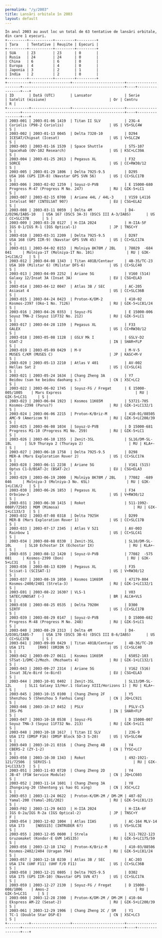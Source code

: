 ```yaml
---
permalink: "/y/2003"
title: Lansări orbitale în 2003
layout: default
---
```


    În anul 2003 au avut loc un total de 63 tentative de lansări orbitale, din care 1 eșecuri.
    +---------+-----------+---------+---------+
    | Țara    | Tentative | Reușite | Eșecuri |
    +---------+-----------+---------+---------+
    | SUA     | 23        | 23      | 0       |
    | Rusia   | 24        | 24      | 0       |
    | China   | 6         | 6       | 0       |
    | Europa  | 4         | 4       | 0       |
    | Japonia | 3         | 2       | 1       |
    | India   | 2         | 2       | 0       |
    +---------+-----------+---------+---------+
    +----------+------------------+------------------------+---------------------+-----------------------------------------------+----+----------------+---+
    | ID       | Dată (UTC)       | Lansator               | Serie               | Satelit (misiune)                             | Or | Centru         | R |
    +----------+------------------+------------------------+---------------------+-----------------------------------------------+----+----------------+---+
    | 2003-001 | 2003-01-06 1419  | Titan II SLV           | 23G-4               | Coriolis (P98-2 Coriolis)                     | US | VS+SLC4W       | S |
    | 2003-002 | 2003-01-13 0045  | Delta 7320-10          | D294                | ICESAT/Chipsat (Icesat)                       | US | V+SLC2W        | S |
    | 2003-003 | 2003-01-16 1539  | Space Shuttle          | STS-107             | Spacehab (OV-102 Research)                    | US | KSC+LC39A      | S |
    | 2003-004 | 2003-01-25 2013  | Pegasus XL             | F32                 | SORCE                                         | US | CC+RW30/12     | S |
    | 2003-005 | 2003-01-29 1806  | Delta 7925-9.5         | D295                | USA 166 (GPS IIR-8) (Navstar GPS SVN 56)      | US | CC+SLC17B      | S |
    | 2003-006 | 2003-02-02 1259  | Soyuz-U-PVB            | E 15000-680         | Progress M-47 (Progress M No. 247)            | RU | GIK-5+LC1      | S |
    | 2003-007 | 2003-02-15 0700  | Ariane 44L / 44L-3     | V159 L4116          | Intelsat 907 (INTELSAT 907)                   | EU | CSG+ELA2       | S |
    | 2003-008 | 2003-03-11 0059  | Delta 4M               | D4-2/D296/IABS-10   | USA 167 (DSCS 3A-3) (DSCS III A-3/IABS)       | US | CC+SLC37B      | S |
    | 2003-009 | 2003-03-28 0127  | H-IIA 2024             | H-IIA-5F            | IGS O-1/IGS R-1 (IGS Optical-1)               | JP | TNSC+Y         | S |
    | 2003-010 | 2003-03-31 2209  | Delta 7925-9.5         | D297                | USA 168 (GPS IIR-9) (Navstar GPS SVN 45)      | US | CC+SLC17A      | S |
    | 2003-011 | 2003-04-02 0153  | Molniya 8K78M / 2BL    | 78029  -684 041     | Molniya-1T (Molniya-1T No. 101)               | RU | GIK-1+LC16/2   | S |
    | 2003-012 | 2003-04-08 1343  | Titan 401B/Centaur     | 4B-35/TC-23         | USA 169 (Milstar 6) (Milstar DFS-6)           | US | CC+SLC40       | S |
    | 2003-013 | 2003-04-09 2252  | Ariane 5G              | V160 (514)          | Galaxy 12/Insat 3A (Insat 3A)                 | EU | CSG+ELA3       | S |
    | 2003-014 | 2003-04-12 0047  | Atlas 3B / SEC         | AC-205              | Asiasat 4                                     | US | CC+SLC36B      | S |
    | 2003-015 | 2003-04-24 0423  | Proton-K/DM-2          | 410-02              | Kosmos-2397 (Oko-1 No. 7126)                  | RU | GIK-5+LC81/24  | S |
    | 2003-016 | 2003-04-26 0353  | Soyuz-FG               | E 15000-006         | Soyuz TMA-2 (Soyuz 11F732 No. 212)            | RU | GIK-5+LC1      | S |
    | 2003-017 | 2003-04-28 1159  | Pegasus XL             | F33                 | GALEX                                         | US | CC+RW30/12     | S |
    | 2003-018 | 2003-05-08 1128  | GSLV Mk I              | GSLV-D2             | GSAT-2                                        | IN | SHAR+FLP       | S |
    | 2003-019 | 2003-05-09 0429  | M-V                    | M-V-5               | MUSES C/KM (MUSES C)                          | JP | KASC+M-V       | S |
    | 2003-020 | 2003-05-13 2210  | Atlas V 401            | AV-002              | Hellas Sat 2                                  | US | CC+SLC41       | S |
    | 2003-021 | 2003-05-24 1634  | Chang Zheng 3A         | Y7                  | Beidou (san ke beidou daohang s.)             | CN | XSC+LC2        | S |
    | 2003-022 | 2003-06-02 1745  | Soyuz-FG / Fregat      | E 15000-005/1005    | Mars Express                                  | RU | GIK-5+LC31     | S |
    | 2003-023 | 2003-06-04 1923  | Kosmos 11K65M          | 53721-705           | Kosmos-2398 (Parus?)                          | RU | GIK-1+LC132/1  | S |
    | 2003-024 | 2003-06-06 2215  | Proton-K/Briz-M        | 410-01/88505        | AMC-9 (Americom 9)                            | RU | GIK-5+LC200/39 | S |
    | 2003-025 | 2003-06-08 1034  | Soyuz-U-PVB            | D 15000-681         | Progress M1-10 (Progress M1 No. 259)          | RU | GIK-5+LC1      | S |
    | 2003-026 | 2003-06-10 1355  | Zenit-3SL              | SL16/DM-SL-18L      | SL9 Thuraya 2 (Thuraya 2)                     | RU | KLA+-          | S |
    | 2003-027 | 2003-06-10 1758  | Delta 7925-9.5         | D298                | MER-A (Mars Exploration Rover 2)              | US | CC+SLC17A      | S |
    | 2003-028 | 2003-06-11 2238  | Ariane 5G              | V161 (515)          | Optus C1-D/BSAT-2c (BSAT-2c)                  | EU | CSG+ELA3       | S |
    | 2003-029 | 2003-06-19 2000  | Molniya 8K78M / 2BL    | 77082  -689 046     | Molniya-3 (Molniya-3 No. 65L)                 | RU | GIK-1+LC16/2   | S |
    | 2003-030 | 2003-06-26 1853  | Pegasus XL             | F34                 | Orbview-3                                     | US | V+RW30/12      | S |
    | 2003-031 | 2003-06-30 1415  | Rokot                  | 511-1992-008P/72503 | MOM (Mimosa)                                  | RU | GIK-1+LC133/3  | S |
    | 2003-032 | 2003-07-08 0318  | Delta 7925H            | D299                | MER-B (Mars Exploration Rover 1)              | US | CC+SLC17B      | S |
    | 2003-033 | 2003-07-17 2345  | Atlas V 521            | AV-003              | Rainbow 1                                     | US | CC+SLC41       | S |
    | 2003-034 | 2003-08-08 0330  | Zenit-3SL              | SL10/DM-SL-10L      | SL10 Echostar IX (Echostar IX)                | RU | KLA+-          | S |
    | 2003-035 | 2003-08-12 1420  | Soyuz-U-PVB            | 77082  -575 081     | Kosmos-2399 (Don)                             | RU | GIK-5+LC31     | S |
    | 2003-036 | 2003-08-13 0209  | Pegasus XL             | F35                 | Scisat-1 (SCISAT-1)                           | US | V+RW30/12      | S |
    | 2003-037 | 2003-08-19 1050  | Kosmos 11K65M          | 47179-804           | Kosmos-2400/2401 (Strela-3)                   | RU | GIK-1+LC132/1  | S |
    | 2003-E01 | 2003-08-22 1630? | VLS-1                  | V03                 | SATEC/UNOSAT (-)                              | BR | ALCA+VLS       | S |
    | 2003-038 | 2003-08-25 0535  | Delta 7920H            | D300                | SIRTF                                         | US | CC+SLC17B      | S |
    | 2003-039 | 2003-08-29 0147  | Soyuz-U-PVB            | D 15000-682         | Progress M-48 (Progress M No. 248)            | RU | GIK-5+LC1      | S |
    | 2003-040 | 2003-08-29 2313  | Delta 4M               | D4-3/D301/IABS-7    | USA 170 (DSCS 3B-6) (DSCS III B-6/IABS)       | US | CC+SLC37B      | S |
    | 2003-041 | 2003-09-09 0429  | Titan 401B/Centaur     | 4B-36/TC-20         | USA 171      [RH9] (ORION 5)                  | US | CC+SLC40       | S |
    | 2003-042 | 2003-09-27 0611  | Kosmos 11K65M          | 65052-103           | STSat-1/DMC-2/Mozh. (Mozhaets 4)              | RU | GIK-1+LC132/1  | S |
    | 2003-043 | 2003-09-27 2314  | Ariane 5G              | V162 (516)          | Insat 3E/e-Bird (e-Bird)                      | EU | CSG+ELA3       | S |
    | 2003-044 | 2003-10-01 0402  | Zenit-3SL              | SL13/DM-SL-12L      | SL11 Galaxy 13/Hor.1 (Galaxy XIII/Horizons 1) | RU | KLA+-          | S |
    | 2003-045 | 2003-10-15 0100  | Chang Zheng 2F         | Y5                  | Shenzhou 5 (Shenzhou 5 Fanhui Cang)           | CN | JQ+LC921       | S |
    | 2003-046 | 2003-10-17 0452  | PSLV                   | PSLV-C5             | IRS-P6                                        | IN | SHAR+FLP       | S |
    | 2003-047 | 2003-10-18 0538  | Soyuz-FG               | D 15000-007         | Soyuz TMA-3 (Soyuz 11F732 No. 213)            | RU | GIK-5+LC1      | S |
    | 2003-048 | 2003-10-18 1617  | Titan II SLV           | 23G-9               | USA 172 (DMSP F16) (DMSP Block 5D-3 S-20)     | US | VS+SLC4W       | S |
    | 2003-049 | 2003-10-21 0316  | Chang Zheng 4B         | Y4                  | CBERS-2 (ZY-1-2)                              | CN | TYSC+LC7       | S |
    | 2003-050 | 2003-10-30 1343  | Rokot                  | 492-1921-121/72506  | SERVIS-1                                      | RU | GIK-1+LC133/3  | S |
    | 2003-051 | 2003-11-03 0720  | Chang Zheng 2D         | Y4                  | JB-4? (FSW Service Module)                    | CN | JQ+LC603       | S |
    | 2003-052 | 2003-11-14 1601  | Chang Zheng 3A         | Y8                  | Zhongxing-20 (Shentong yi hao 01 xing)        | CN | XSC+LC2        | S |
    | 2003-053 | 2003-11-24 0622  | Proton-K/DM-2M / DM-2M | 407-02              | Yamal-200 (Yamal-201/202)                     | RU | GIK-5+LC81/23  | S |
    | 2003-F02 | 2003-11-29 0433  | H-IIA 2024             | H-IIA-6F            | IGS O-2a/IGS R-2a (IGS Optical-2)             | JP | TNSC+Y         | F |
    | 2003-054 | 2003-12-02 1004  | Atlas IIAS             | AC-164 MLV-14       | USA 173     [NOSS15] (INTRUDER 6?)            | US | VS+SLC3E       | S |
    | 2003-055 | 2003-12-05 0600  | Strela                 | 511-7822-123        | Gruzomaket (Kondor-E GVM 14S135)              | RU | GIK-5+LC175/59 | S |
    | 2003-056 | 2003-12-10 1742  | Proton-K/Briz-M        | 410-03/88506        | Kosmos-2402/2404 (Uragan 794)                 | RU | GIK-5+LC81/24  | S |
    | 2003-057 | 2003-12-18 0230  | Atlas 3B / SEC         | AC-203              | USA 174 (UHF F11) (UHF F/O F11)               | US | CC+SLC36B      | S |
    | 2003-058 | 2003-12-21 0805  | Delta 7925-9.5         | D302                | USA 175 (GPS IIR-10) (Navstar GPS SVN 47)     | US | CC+SLC17A      | S |
    | 2003-059 | 2003-12-27 2130  | Soyuz-FG / Fregat      | D 15000-008/1006    | Amos-2                                        | RU | GIK-5+LC31     | S |
    | 2003-060 | 2003-12-28 2300  | Proton-K/DM-2M / DM-2M | 410-04              | Ekspress AM-22 (Sesat-2)                      | RU | GIK-5+LC200/39 | S |
    | 2003-061 | 2003-12-29 1906  | Chang Zheng 2C / SM    | Y1                  | TC-1 (Double Star DSP-E)                      | CN | XSC+LC3        | S |
    +----------+------------------+------------------------+---------------------+-----------------------------------------------+----+----------------+---+

